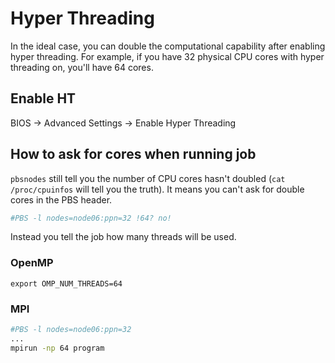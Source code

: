 # Hyper Threading

In the ideal case, you can double the computational capability after enabling hyper threading. For example, if you have 32 physical CPU cores with hyper threading on, you'll have 64 cores.

## Enable HT
BIOS -> Advanced Settings -> Enable Hyper Threading

## How to ask for cores when running job

`pbsnodes` still tell you the number of CPU cores hasn't doubled (`cat /proc/cpuinfos` will tell you the truth). It means you can't ask for double cores in the PBS header.

```bash
#PBS -l nodes=node06:ppn=32 !64? no!
```

Instead you tell the job how many threads will be used.
### OpenMP
```
export OMP_NUM_THREADS=64
```

### MPI
```bash
#PBS -l nodes=node06:ppn=32
...
mpirun -np 64 program
```
